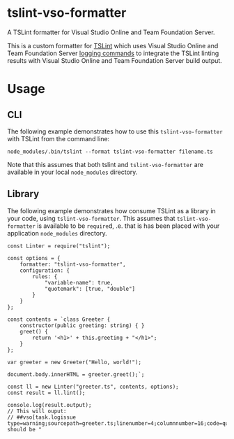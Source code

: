 # tslint-vso-formatter

A TSLint formatter for Visual Studio Online and Team Foundation Server.

This is a custom formatter for [TSLint](https://palantir.github.io/tslint/)
which uses Visual Studio Online and Team Foundation Server
[logging commands](https://github.com/Microsoft/vsts-tasks/blob/master/docs/authoring/commands.md)
to integrate the TSLint linting results with Visual Studio Online and Team 
Foundation Server build output.

# Usage

## CLI

The following example demonstrates how to use this `tslint-vso-formatter` with 
TSLint from the command line:

    node_modules/.bin/tslint --format tslint-vso-formatter filename.ts

Note that this assumes that both tslint and `tslint-vso-formatter` are available
in your local `node_modules` directory.

## Library

The following example demonstrates how consume TSLint as a library in your code,
using `tslint-vso-formatter`. This assumes that `tslint-vso-formatter` is
available to be `require`d, .e. that is has been placed with your application
`node_modules` directory.

    const Linter = require("tslint");

    const options = {
        formatter: "tslint-vso-formatter",
        configuration: {
            rules: {
                "variable-name": true,
                "quotemark": [true, "double"]
            }
        }
    };

    const contents = `class Greeter {
        constructor(public greeting: string) { }
        greet() {
            return '<h1>' + this.greeting + "</h1>";
        }
    };

    var greeter = new Greeter("Hello, world!");
        
    document.body.innerHTML = greeter.greet();`;

    const ll = new Linter("greeter.ts", contents, options);
    const result = ll.lint();

    console.log(result.output);
    // This will ouput:
    // ##vso[task.logissue type=warning;sourcepath=greeter.ts;linenumber=4;columnnumber=16;code=quotemark;]' should be "

